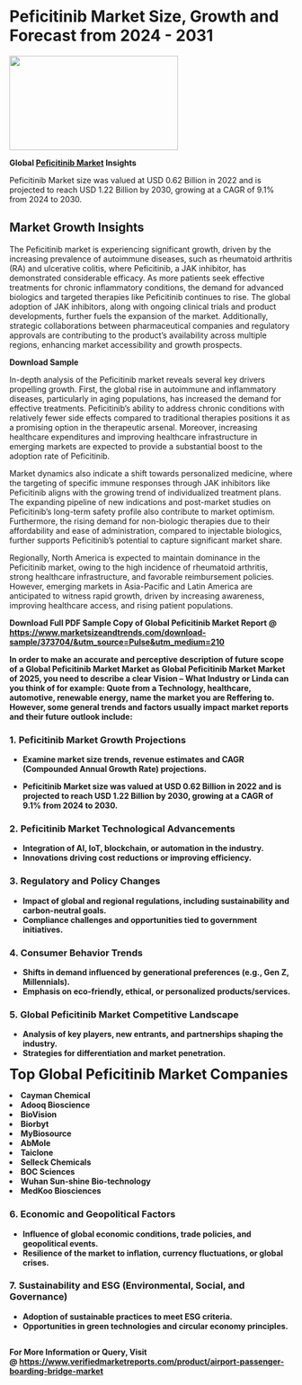 <H1>Peficitinib Market Size, Growth and Forecast from 2024 - 2031</H1><img class="aligncenter size-medium wp-image-584254" src="https://thirdeyenews.in/wp-content/uploads/2024/09/Global-Market-Research-300x168.jpeg" alt="" width="300" height="168" /><p><strong>Global&nbsp;<a href="https://www.marketsizeandtrends.com/download-sample/373704/&amp;utm_source=Pulse&amp;utm_medium=210">Peficitinib Market</a> Insights</strong></p><p>Peficitinib Market size was valued at USD 0.62 Billion in 2022 and is projected to reach USD 1.22 Billion by 2030, growing at a CAGR of 9.1% from 2024 to 2030.</p><p><h2>Market Growth Insights</h2> <p>The Peficitinib market is experiencing significant growth, driven by the increasing prevalence of autoimmune diseases, such as rheumatoid arthritis (RA) and ulcerative colitis, where Peficitinib, a JAK inhibitor, has demonstrated considerable efficacy. As more patients seek effective treatments for chronic inflammatory conditions, the demand for advanced biologics and targeted therapies like Peficitinib continues to rise. The global adoption of JAK inhibitors, along with ongoing clinical trials and product developments, further fuels the expansion of the market. Additionally, strategic collaborations between pharmaceutical companies and regulatory approvals are contributing to the product’s availability across multiple regions, enhancing market accessibility and growth prospects.</p> <p><strong>Download Sample</strong></p> <p>In-depth analysis of the Peficitinib market reveals several key drivers propelling growth. First, the global rise in autoimmune and inflammatory diseases, particularly in aging populations, has increased the demand for effective treatments. Peficitinib’s ability to address chronic conditions with relatively fewer side effects compared to traditional therapies positions it as a promising option in the therapeutic arsenal. Moreover, increasing healthcare expenditures and improving healthcare infrastructure in emerging markets are expected to provide a substantial boost to the adoption rate of Peficitinib.</p> <p>Market dynamics also indicate a shift towards personalized medicine, where the targeting of specific immune responses through JAK inhibitors like Peficitinib aligns with the growing trend of individualized treatment plans. The expanding pipeline of new indications and post-market studies on Peficitinib’s long-term safety profile also contribute to market optimism. Furthermore, the rising demand for non-biologic therapies due to their affordability and ease of administration, compared to injectable biologics, further supports Peficitinib’s potential to capture significant market share.</p> <p>Regionally, North America is expected to maintain dominance in the Peficitinib market, owing to the high incidence of rheumatoid arthritis, strong healthcare infrastructure, and favorable reimbursement policies. However, emerging markets in Asia-Pacific and Latin America are anticipated to witness rapid growth, driven by increasing awareness, improving healthcare access, and rising patient populations.</p> <p><strong></p><p><span class=""><strong>Download Full PDF Sample Copy of Global Peficitinib Market Report</strong> @ <a href="https://www.marketsizeandtrends.com/download-sample/373704/&amp;utm_source=Pulse&amp;utm_medium=210" target="_blank">https://www.marketsizeandtrends.com/download-sample/373704/&amp;utm_source=Pulse&amp;utm_medium=210</a></span></p><p>In order to make an accurate and perceptive description of future scope of a Global&nbsp;Peficitinib Market Market as Global&nbsp;Peficitinib Market Market of 2025, you need to describe a clear Vision &ndash; What Industry or Linda can you think of for example: Quote from a Technology, healthcare, automotive, renewable energy, name the market you are Reffering to. However, some general trends and factors usually impact market reports and their future outlook include:</p><h3>1.&nbsp;<strong>Peficitinib Market Growth Projections</strong></h3><ul><li>Examine market size trends, revenue estimates and CAGR (Compounded Annual Growth Rate) projections.</li><li><p>Peficitinib Market size was valued at USD 0.62 Billion in 2022 and is projected to reach USD 1.22 Billion by 2030, growing at a CAGR of 9.1% from 2024 to 2030.</p></li></ul><h3>2.&nbsp;<strong>Peficitinib Market Technological Advancements</strong></h3><ul><li>Integration of AI, IoT, blockchain, or automation in the industry.</li><li>Innovations driving cost reductions or improving efficiency.</li></ul><h3>3.&nbsp;<strong>Regulatory and Policy Changes</strong></h3><ul><li>Impact of global and regional regulations, including sustainability and carbon-neutral goals.</li><li>Compliance challenges and opportunities tied to government initiatives.</li></ul><h3>4.&nbsp;<strong>Consumer Behavior Trends</strong></h3><ul><li>Shifts in demand influenced by generational preferences (e.g., Gen Z, Millennials).</li><li>Emphasis on eco-friendly, ethical, or personalized products/services.</li></ul><h3>5.&nbsp;<strong>Global Peficitinib Market Competitive Landscape</strong></h3><ul><li>Analysis of key players, new entrants, and partnerships shaping the industry.</li><li>Strategies for differentiation and market penetration.</li></ul><p data-pm-slice="1 1 []"><span style="color: inherit; font-family: inherit; font-size: 25px;">Top Global Peficitinib Market Companies</span></p><div class="" data-test-id=""><p><li>Cayman Chemical</li><li> Adooq Bioscience</li><li> BioVision</li><li> Biorbyt</li><li> MyBiosource</li><li> AbMole</li><li> Taiclone</li><li> Selleck Chemicals</li><li> BOC Sciences</li><li> Wuhan Sun-shine Bio-technology</li><li> MedKoo Biosciences</li></p></div><h3>6.&nbsp;<strong>Economic and Geopolitical Factors</strong></h3><ul><li>Influence of global economic conditions, trade policies, and geopolitical events.</li><li>Resilience of the market to inflation, currency fluctuations, or global crises.</li></ul><h3>7.&nbsp;<strong>Sustainability and ESG (Environmental, Social, and Governance)</strong></h3><ul><li>Adoption of sustainable practices to meet ESG criteria.</li><li>Opportunities in green technologies and circular economy principles.</li></ul><h2><strong style="font-size: 14px;">For More Information or Query, Visit @&nbsp;</strong><a style="background-color: #ffffff; font-size: 14px;" href="https://www.marketsizeandtrends.com/report/peficitinib-market/" target="_blank">https://www.verifiedmarketreports.com/product/airport-passenger-boarding-bridge-market</a></h2>
